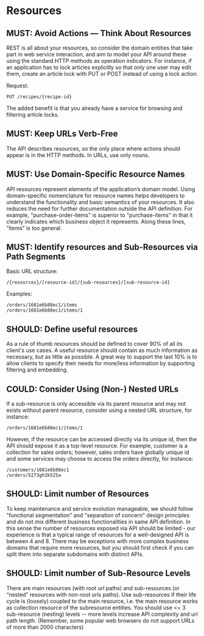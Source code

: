 # Resources

## MUST: Avoid Actions — Think About Resources
REST is all about your resources, so consider the domain entities that take part in web service interaction, and aim to model your API around these using the standard HTTP methods as operation indicators. For instance, if an application has to lock articles explicitly so that only one user may edit them, create an article lock with PUT or POST instead of using a lock action.

Request:

```
PUT /recipes/{recipe-id}
```

The added benefit is that you already have a service for browsing and filtering article locks.

## MUST: Keep URLs Verb-Free
The API describes resources, so the only place where actions should appear is in the HTTP methods. In URLs, use only nouns.

## MUST: Use Domain-Specific Resource Names
API resources represent elements of the application’s domain model. Using domain-specific nomenclature for resource names helps developers to understand the functionality and basic semantics of your resources. It also reduces the need for further documentation outside the API definition. For example, "purchase-order-items" is superior to "purchase-items" in that it clearly indicates which business object it represents. Along these lines, “items” is too general.

## MUST: Identify resources and Sub-Resources via Path Segments
Basic URL structure:

```
/{resources}/[resource-id]/{sub-resources}/[sub-resource-id]
```

Examples:

```
/orders/1681e6b88ec1/items
/orders/1681e6b88ec1/items/1
```

## SHOULD: Define useful resources
As a rule of thumb resources should be defined to cover 90% of all its client's use cases. A useful resource should contain as much information as necessary, but as little as possible. A great way to support the last 10% is to allow clients to specify their needs for more/less information by supporting filtering and embedding.

## COULD: Consider Using (Non-) Nested URLs
If a sub-resource is only accessible via its parent resource and may not exists without parent resource, consider using a nested URL structure, for instance:

```
/orders/1681e6b88ec1/items/1
```

However, if the resource can be accessed directly via its unique id, then the API should expose it as a top-level resource. For example, customer is a collection for sales orders; however, sales orders have globally unique id and some services may choose to access the orders directly, for instance:

```
/customers/1681e6b88ec1
/orders/5273gh3k525a
```

## SHOULD: Limit number of Resources
To keep maintenance and service evolution manageable, we should follow "functional segmentation" and "separation of concern" design principles and do not mix different business functionalities in same API definition. In this sense the number of resources exposed via API should be limited - our experience is that a typical range of resources for a well-designed API is between 4 and 8. There may be exceptions with more complex business domains that require more resources, but you should first check if you can split them into separate subdomains with distinct APIs.

## SHOULD: Limit number of Sub-Resource Levels
There are main resources (with root url paths) and sub-resources (or “nested” resources with non-root urls paths). Use sub-resources if their life cycle is (loosely) coupled to the main resource, i.e. the main resource works as collection resource of the subresource entities. You should use <= 3 sub-resource (nesting) levels -- more levels increase API complexity and url path length. (Remember, some popular web browsers do not support URLs of more than 2000 characters)
